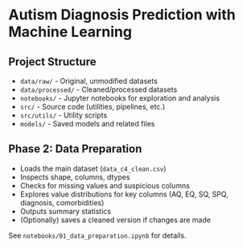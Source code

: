 # Autism Diagnosis Prediction with Machine Learning

## Project Structure

- `data/raw/` - Original, unmodified datasets
- `data/processed/` - Cleaned/processed datasets
- `notebooks/` - Jupyter notebooks for exploration and analysis
- `src/` - Source code (utilities, pipelines, etc.)
- `src/utils/` - Utility scripts
- `models/` - Saved models and related files

## Phase 2: Data Preparation

- Loads the main dataset (`data_c4_clean.csv`)
- Inspects shape, columns, dtypes
- Checks for missing values and suspicious columns
- Explores value distributions for key columns (AQ, EQ, SQ, SPQ, diagnosis, comorbidities)
- Outputs summary statistics
- (Optionally) saves a cleaned version if changes are made

See `notebooks/01_data_preparation.ipynb` for details. 